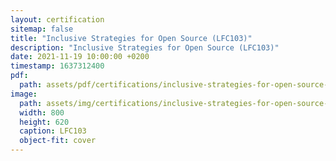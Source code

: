 ```yaml
---
layout: certification
sitemap: false
title: "Inclusive Strategies for Open Source (LFC103)"
description: "Inclusive Strategies for Open Source (LFC103)"
date: 2021-11-19 10:00:00 +0200
timestamp: 1637312400
pdf:
  path: assets/pdf/certifications/inclusive-strategies-for-open-source-lfc103.pdf
image:
  path: assets/img/certifications/inclusive-strategies-for-open-source-lfc103.webp
  width: 800
  height: 620
  caption: LFC103
  object-fit: cover
---
```

